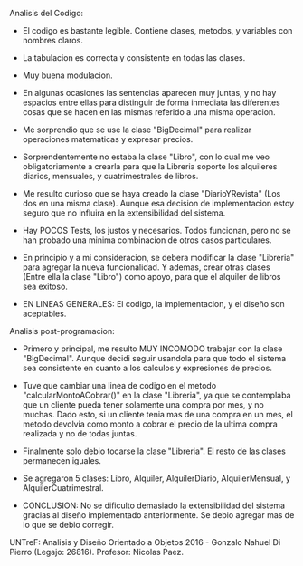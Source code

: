 ﻿Analisis del Codigo:

- El codigo es bastante legible. Contiene clases, metodos, y variables con nombres claros.
- La tabulacion es correcta y consistente en todas las clases.
- Muy buena modulacion.
- En algunas ocasiones las sentencias aparecen muy juntas, y no hay espacios entre ellas para
  distinguir de forma inmediata las diferentes cosas que se hacen en las mismas referido a una misma 
  operacion.
- Me sorprendio que se use la clase "BigDecimal" para realizar operaciones matematicas y expresar 
  precios.
- Sorprendentemente no estaba la clase "Libro", con lo cual me veo obligatoriamente a crearla para
  que la Libreria soporte los alquileres diarios, mensuales, y cuatrimestrales de libros.
- Me resulto curioso que se haya creado la clase "DiarioYRevista" (Los dos en una misma clase). Aunque
  esa decision de implementacion estoy seguro que no influira en la extensibilidad del sistema.
- Hay POCOS Tests, los justos y necesarios. Todos funcionan, pero no se han probado una minima 
  combinacion de otros casos particulares.
- En principio y a mi consideracion, se debera modificar la clase "Libreria" para agregar la nueva 
  funcionalidad. Y ademas, crear otras clases (Entre ella la clase "Libro") como apoyo, para que el 
  alquiler de libros sea exitoso.

- EN LINEAS GENERALES: El codigo, la implementacion, y el diseño son aceptables.


Analisis post-programacion:

- Primero y principal, me resulto MUY INCOMODO trabajar con la clase "BigDecimal". Aunque decidi seguir
  usandola para que todo el sistema sea consistente en cuanto a los calculos y expresiones de precios.
- Tuve que cambiar una linea de codigo en el metodo "calcularMontoACobrar()" en la clase "Libreria", ya
  que se contemplaba que un cliente pueda tener solamente una compra por mes, y no muchas. Dado esto, 
  si un cliente tenia mas de una compra en un mes, el metodo devolvia como monto a cobrar el precio de 
  la ultima compra realizada y no de todas juntas.
- Finalmente solo debio tocarse la clase "Libreria". El resto de las clases permanecen iguales.
- Se agregaron 5 clases: Libro, Alquiler, AlquilerDiario, AlquilerMensual, y AlquilerCuatrimestral.

- CONCLUSION: No se dificulto demasiado la extensibilidad del sistema gracias al diseño implementado
              anteriormente. Se debio agregar mas de lo que se debio corregir.


UNTreF: Analisis y Diseño Orientado a Objetos 2016 - Gonzalo Nahuel Di Pierro (Legajo: 26816).
Profesor: Nicolas Paez.